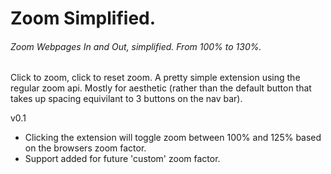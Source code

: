 # Zoom Simplified.

###### Zoom Webpages In and Out, simplified. From 100% to 130%.

Click to zoom, click to reset zoom. A pretty simple extension using the regular zoom api. Mostly for aesthetic (rather than the default button that takes up spacing equivilant to 3 buttons on the nav bar).

v0.1

- Clicking the extension will toggle zoom between 100% and 125% based on the browsers zoom factor.
- Support added for future 'custom' zoom factor.
